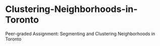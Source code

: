 # Clustering-Neighborhoods-in-Toronto
Peer-graded Assignment: Segmenting and Clustering Neighborhoods in Toronto
